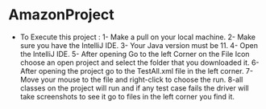 # AmazonProject
- To Execute this project :
1- Make a pull on your local machine.
2- Make sure you have the IntelliJ IDE.
3- Your Java version must be 11.
4- Open the IntelliJ IDE.
5- After opening Go to the left Corner on the File Icon choose an open project and select the folder that you downloaded it.
6-After opening the project go to the TestAll.xml file in the left corner.
7- Move your mouse to the file and right-click to choose the run.
8-all classes on the project will run and if any test case fails the driver will take screenshots to see it go to files in the left corner you find it.
